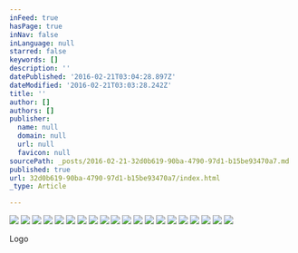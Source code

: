 ```yaml
---
inFeed: true
hasPage: true
inNav: false
inLanguage: null
starred: false
keywords: []
description: ''
datePublished: '2016-02-21T03:04:28.897Z'
dateModified: '2016-02-21T03:03:28.242Z'
title: ''
author: []
authors: []
publisher:
  name: null
  domain: null
  url: null
  favicon: null
sourcePath: _posts/2016-02-21-32d0b619-90ba-4790-97d1-b15be93470a7.md
published: true
url: 32d0b619-90ba-4790-97d1-b15be93470a7/index.html
_type: Article

---
```

![](https://the-grid-user-content.s3-us-west-2.amazonaws.com/9af13a2e-c2f4-4afa-8fef-d510f78351fe.jpg)
![](https://the-grid-user-content.s3-us-west-2.amazonaws.com/7201bcca-9b24-4a02-b7e2-98c7781abefa.jpg)
![](https://the-grid-user-content.s3-us-west-2.amazonaws.com/9ce8791b-8349-4371-8878-64021a5c56b3.jpg)
![](https://the-grid-user-content.s3-us-west-2.amazonaws.com/bb33f0d0-5b1a-4b10-b0e1-2424970142f0.jpg)
![](https://the-grid-user-content.s3-us-west-2.amazonaws.com/4f82e6d7-3824-4f9d-8aef-18365f603290.jpg)
![](https://the-grid-user-content.s3-us-west-2.amazonaws.com/417d6379-8955-413b-ba1d-697ea750d1d9.jpg)
![](https://the-grid-user-content.s3-us-west-2.amazonaws.com/6fae4618-04cf-41ea-bbdc-40f4d794a413.jpg)
![](https://the-grid-user-content.s3-us-west-2.amazonaws.com/faf60966-8248-495e-b952-76fdef624b12.jpg)
![](https://the-grid-user-content.s3-us-west-2.amazonaws.com/3f99c03e-740d-46a3-bb57-3eada99f46c5.jpg)
![](https://the-grid-user-content.s3-us-west-2.amazonaws.com/247cd466-92b5-411a-8894-a233ab6d1a55.jpg)
![](https://the-grid-user-content.s3-us-west-2.amazonaws.com/051bab2c-00ac-4df4-bfeb-f4a136e6b783.jpg)
![](https://the-grid-user-content.s3-us-west-2.amazonaws.com/c5853bb2-0938-4393-846c-b85d2d59d07d.jpg)
![](https://the-grid-user-content.s3-us-west-2.amazonaws.com/4dfc3a61-c4b3-4cde-97f4-5280a211ef59.jpg)
![](https://the-grid-user-content.s3-us-west-2.amazonaws.com/8cf6bf2e-8f56-49ad-8ed2-3e54688fac84.jpg)
![](https://the-grid-user-content.s3-us-west-2.amazonaws.com/b81859fa-f5d4-4344-841e-6b3a21965ad0.jpg)
![](https://the-grid-user-content.s3-us-west-2.amazonaws.com/7066d609-496c-46dc-bef1-8dc06b425b84.jpg)
![](https://the-grid-user-content.s3-us-west-2.amazonaws.com/d36ea778-9dc0-41cb-8160-d13e52b42fc8.jpg)
![](https://the-grid-user-content.s3-us-west-2.amazonaws.com/d912d51a-91ff-4003-8186-d367e4c0e4a6.jpg)
![](https://the-grid-user-content.s3-us-west-2.amazonaws.com/319332ab-e446-40bc-809e-0961e2fa117f.jpg)
![](https://the-grid-user-content.s3-us-west-2.amazonaws.com/92bb1cb5-de53-4752-8a74-50d349525a60.jpg)

Logo